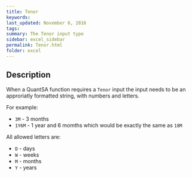 ```yaml
---
title: Tenor
keywords:
last_updated: November 6, 2016
tags:
summary: The Tenor input type
sidebar: excel_sidebar
permalink: Tenor.html
folder: excel
---
```


## Description

When a QuantSA function requires a `Tenor` input the input needs to be an approriatly formatted string, with numbers and letters.

For example:

 * `3M` - 3 months
 * `1Y6M` - 1 year and 6 momths which would be exactly the same as `18M`

All allowed letters are:

 * `D` - days
 * `W` - weeks
 * `M` - months
 * `Y` - years      

